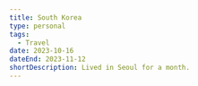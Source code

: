 ```yaml
---
title: South Korea
type: personal
tags:
  - Travel
date: 2023-10-16
dateEnd: 2023-11-12
shortDescription: Lived in Seoul for a month.
---
```


